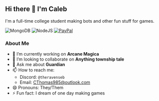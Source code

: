## Hi there 👋 I'm Caleb

I'm a full-time college student making bots and other fun stuff for games.

![MongoDB](https://img.shields.io/badge/MongoDB-%234ea94b.svg?logo=mongodb&logoColor=white)
![NodeJS](https://img.shields.io/badge/node.js-6DA55F?logo=node.js&logoColor=white)
[![PayPal](https://img.shields.io/badge/PayPal-00457C?logo=paypal&logoColor=white)](https://www.paypal.com/ncp/payment/RAQJSKJSTJGV4)

### About Me

- 🔭 I’m currently working on **Arcane Magica**
- 👯 I’m looking to collaborate on **Anything township tale**
- 💬 Ask me about **Guardian**
- 📫 How to reach me:
  - Discord: `@theravenseb`
  - Email: [CThomas985@outlook.com](mailto:CThomas985@outlook.com)
- 😄 Pronouns: They/Them
- ⚡ Fun fact: I dream of one day making games
